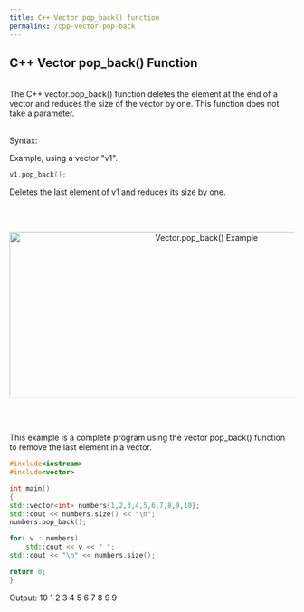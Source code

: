 ```yaml
---
title: C++ Vector pop_back() function
permalink: /cpp-vector-pop-back
---
```


## C++ Vector pop_back() Function
<br/>
The C++ vector.pop_back() function deletes the element at the end of a vector and reduces the size of the vector by one. This function does not take a parameter.
<br/><br/>

Syntax:

Example, using a vector "v1".
```cpp
v1.pop_back();
```
Deletes the last element of v1 and reduces its size by one.

<br/><br/>
<p align="center">
<img width="681" height="293" src="images\videos\Cpp11\vector_pop_back.jpg" title="Vector.pop_back() Example">
</p>
<br/><br/>



This example is a complete program using the vector pop_back() function to remove the last element in a vector.
```cpp
#include<iostream>
#include<vector>

int main()
{
std::vector<int> numbers{1,2,3,4,5,6,7,8,9,10};
std::cout << numbers.size() << "\n";
numbers.pop_back();

for( v : numbers)
    std::cout << v << " ";
std::cout << "\n" << numbers.size();

return 0;
}
```
Output:
10
1 2 3 4 5 6 7 8 9
9
